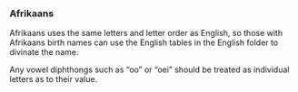 ### <span id="anchor-69"></span>Afrikaans

Afrikaans uses the same letters and letter order as English, so those
with Afrikaans birth names can use the English tables in the English folder to divinate the name.

Any vowel diphthongs such as “oo” or “oei” should be treated as
individual letters as to their value. 
